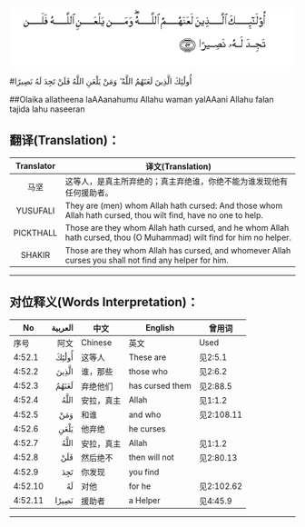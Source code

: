 ![004:052](images/004_052.gif)

#أُولَٰئِكَ الَّذِينَ لَعَنَهُمُ اللَّهُ ۖ وَمَنْ يَلْعَنِ اللَّهُ فَلَنْ تَجِدَ لَهُ نَصِيرًا 

##Olaika allatheena laAAanahumu Allahu waman yalAAani Allahu falan tajida lahu naseeran 

## 翻译(Translation)：

| Translator | 译文(Translation)                                            |
| :--------: | ------------------------------------------------------------ |
|    马坚    | 这等人，是真主所弃绝的；真主弃绝谁，你绝不能为谁发现他有任何援助者。 |
|  YUSUFALI  | They are (men) whom Allah hath cursed: And those whom Allah hath cursed, thou wilt find, have no one to help. |
| PICKTHALL  | Those are they whom Allah hath cursed, and he whom Allah hath cursed, thou (O Muhammad) wilt find for him no helper. |
|   SHAKIR   | Those are they whom Allah has cursed, and whomever Allah curses you shall not find any helper for him. |

---

## 对位释义(Words Interpretation)：

| No   | العربية | 中文    | English | 曾用词 |
| ---- | ------: | ------- | ------- | ------ |
| 序号 |    阿文 | Chinese | 英文    | Used   |
| 4:52.1  | أُولَٰئِكَ | 这等人     | These are       | 见2:5.1    |
| 4:52.2  | الَّذِينَ | 谁，那些   | those who       | 见2:6.2    |
| 4:52.3  | لَعَنَهُمُ | 弃绝他们   | has cursed them | 见2:88.5   |
| 4:52.4  | اللَّهُ  | 安拉，真主 | Allah           | 见1:1.2    |
| 4:52.5  | وَمَنْ   | 和谁       | and who         | 见2:108.11 |
| 4:52.6  | يَلْعَنِ  | 他弃绝     | he curses       |            |
| 4:52.7  | اللَّهُ  | 安拉，真主 | Allah           | 见1:1.2    |
| 4:52.8  | فَلَنْ   | 然后绝不   | then will not   | 见2:80.13  |
| 4:52.9  | تَجِدَ   | 你发现     | you find        |            |
| 4:52.10 | لَهُ    | 对他       | for he          | 见2:102.62 |
| 4:52.11 | نَصِيرًا | 援助者     | a Helper        | 见4:45.9   |

---
